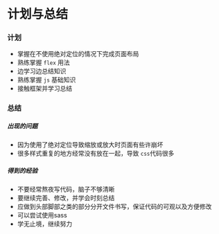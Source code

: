 # 计划与总结

### 计划

- 掌握在不使用绝对定位的情况下完成页面布局
- 熟练掌握 `flex` 用法
- 边学习边总结知识
- 熟练掌握 `js` 基础知识
- 接触框架并学习总结

### 总结

##### 出现的问题

- 因为使用了绝对定位导致缩放或放大时页面有些许崩坏
- 很多样式重复的地方经常没有放在一起，导致 `css`代码很多

##### 得到的经验

- 不要经常熬夜写代码，脑子不够清晰
- 要继续完善、修改，并学会时刻总结
- 应做到头部脚部之类的部分分开文件书写，保证代码的可观以及方便修改
- 可以尝试使用sass
- 学无止境，继续努力